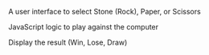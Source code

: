 A user interface to select Stone (Rock), Paper, or Scissors

JavaScript logic to play against the computer

Display the result (Win, Lose, Draw)
